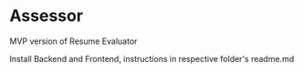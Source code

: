 # Assessor
MVP version of Resume Evaluator

Install Backend and Frontend, instructions in respective folder's readme.md
